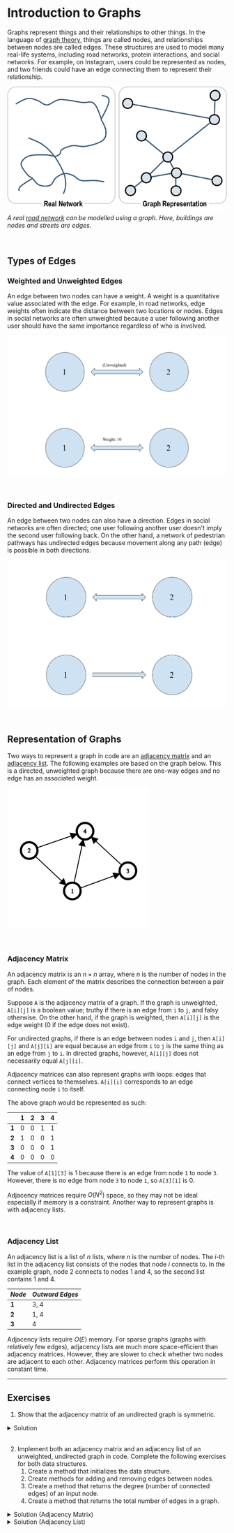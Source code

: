 # Introduction to Graphs

Graphs represent things and their relationships to other things. In the language of [graph theory](https://www.tutorialspoint.com/graph_theory/graph_theory_introduction.htm), things are called nodes, and relationships between nodes are called edges. These structures are used to model many real-life systems, including road networks, protein interactions, and social networks. For example, on Instagram, users could be represented as nodes, and two friends could have an edge connecting them to represent their relationship.

![A network of buildings and roads represented as a graph](images/Road%20Network.webp)
*A real [road network](https://transportgeography.org/contents/methods/graph-theory-definition-properties/graph-representation-real-network/) can be modelled using a graph. Here, buildings are nodes and streets are edges.*

<br>

## Types of Edges

### Weighted and Unweighted Edges

An edge between two nodes can have a weight. A weight is a quantitative value associated with the edge. For example, in road networks, edge weights often indicate the distance between two locations or nodes. Edges in social networks are often unweighted because a user following another user should have the same importance regardless of who is involved.

![An unweighted edge and a weighted edge](images/Weighted%20Edge.svg)

<br>

### Directed and Undirected Edges

An edge between two nodes can also have a direction. Edges in social networks are often directed; one user following another user doesn't imply the second user following back. On the other hand, a network of pedestrian pathways has undirected edges because movement along any path (edge) is possible in both directions.

![An undirected edge and a directed edge](images/Direct%20Edge.svg)

<br>

## Representation of Graphs

Two ways to represent a graph in code are an [adjacency matrix](https://www.javatpoint.com/what-is-an-adjacency-matrix) and an [adjacency list](https://www.programiz.com/dsa/graph-adjacency-list). The following examples are based on the graph below. This is a directed, unweighted graph because there are one-way edges and no edge has an associated weight.

![A directed, unweighted graph with four nodes](images/Graph%20Example.png)

<br>

### Adjacency Matrix

An adjacency matrix is an $n \times n$ array, where $n$ is the number of nodes in the graph. Each element of the matrix describes the connection between a pair of nodes.

Suppose `A` is the adjacency matrix of a graph. If the graph is unweighted, `A[i][j]` is a boolean value; truthy if there is an edge from `i` to `j`, and falsy otherwise. On the other hand, if the graph is weighted, then `A[i][j]` is the edge weight (0 if the edge does not exist).

For undirected graphs, if there is an edge between nodes `i` and `j`, then `A[i][j]` and `A[j][i]` are equal because an edge from `i` to `j` is the same thing as an edge from `j` to `i`. In directed graphs, however, `A[i][j]` does not necessarily equal `A[j][i]`.

Adjacency matrices can also represent graphs with loops: edges that connect vertices to themselves. `A[i][i]` corresponds to an edge connecting node `i` to itself.

The above graph would be represented as such:

|       | **1** | **2** | **3** | **4** |
|-------|-------|-------|-------|-------|
| **1** | 0     | 0     | 1     | 1     |
| **2** | 1     | 0     | 0     | 1     |
| **3** | 0     | 0     | 0     | 1     |
| **4** | 0     | 0     | 0     | 0     |

The value of `A[1][3]` is 1 because there is an edge from node `1` to node `3`. However, there is no edge from node `3` to node `1`, so `A[3][1]` is 0.

Adjacency matrices require $O(N^2)$ space, so they may not be ideal especially if memory is a constraint. Another way to represent graphs is with adjacency lists. 

<br>

### Adjacency List

An adjacency list is a list of $n$ lists, where $n$ is the number of nodes. The $i$-th list in the adjacency list consists of the nodes that node $i$ connects to. In the example graph, node 2 connects to nodes 1 and 4, so the second list contains 1 and 4.

| _Node_ | _Outward Edges_ |
|--------|-----------------|
| **1**  | 3, 4            |
| **2**  | 1, 4            |
| **3**  | 4               |

Adjacency lists require $O(E)$ memory. For sparse graphs (graphs with relatively few edges), adjacency lists are much more space-efficient than adjacency matrices. However, they are slower to check whether two nodes are adjacent to each other. Adjacency matrices perform this operation in constant time.

<hr>

## Exercises

1. Show that the adjacency matrix of an undirected graph is symmetric.

<details>
    <summary>Solution</summary>
    <h2>Java</h2>
    ...
    <h2>Python</h2>
    ...
</details>

<br>

2. Implement both an adjacency matrix and an adjacency list of an unweighted, undirected graph in code. Complete the following exercises for both data structures.
   1. Create a method that initializes the data structure.
   2. Create methods for adding and removing edges between nodes.
   3. Create a method that returns the degree (number of connected edges) of an input node.
   4. Create a method that returns the total number of edges in a graph.

<details>
    <summary>Solution (Adjacency Matrix)</summary>
    <h2>Java</h2>
    ...
    <h2>Python</h2>
    ...
</details>

<details>
    <summary>Solution (Adjacency List)</summary>
    <h2>Java</h2>
    ...
    <h2>Python</h2>
    ...
</details>